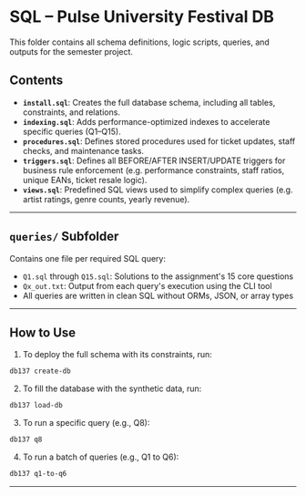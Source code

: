 # SQL – Pulse University Festival DB

This folder contains all schema definitions, logic scripts, queries, and outputs for the semester project.

## Contents

- **`install.sql`**: Creates the full database schema, including all tables, constraints, and relations.
- **`indexing.sql`**: Adds performance-optimized indexes to accelerate specific queries (Q1–Q15).
- **`procedures.sql`**: Defines stored procedures used for ticket updates, staff checks, and maintenance tasks.
- **`triggers.sql`**: Defines all BEFORE/AFTER INSERT/UPDATE triggers for business rule enforcement (e.g. performance constraints, staff ratios, unique EANs, ticket resale logic).
- **`views.sql`**: Predefined SQL views used to simplify complex queries (e.g. artist ratings, genre counts, yearly revenue).

---

## `queries/` Subfolder

Contains one file per required SQL query:

- `Q1.sql` through `Q15.sql`: Solutions to the assignment's 15 core questions
- `Qx_out.txt`: Output from each query's execution using the CLI tool
- All queries are written in clean SQL without ORMs, JSON, or array types

---

## How to Use

1. To deploy the full schema with its constraints, run:

```bash
db137 create-db
```

2. To fill the database with the synthetic data, run:

```bash
db137 load-db
```

3. To run a specific query (e.g., Q8):

```bash
db137 q8
```

4. To run a batch of queries (e.g., Q1 to Q6):

```bash
db137 q1-to-q6
```
---

